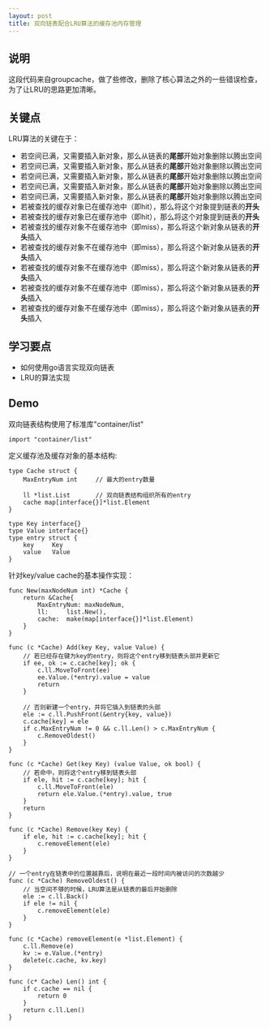 ```yaml
---
layout: post
title: 双向链表配合LRU算法的缓存池内存管理
---
```


## 说明

这段代码来自groupcache，做了些修改，删除了核心算法之外的一些错误检查，为了让LRU的思路更加清晰。

## 关键点

LRU算法的关键在于：

* 若空间已满，又需要插入新对象，那么从链表的**尾部**开始对象删除以腾出空间
* 若空间已满，又需要插入新对象，那么从链表的**尾部**开始对象删除以腾出空间
* 若空间已满，又需要插入新对象，那么从链表的**尾部**开始对象删除以腾出空间
* 若空间已满，又需要插入新对象，那么从链表的**尾部**开始对象删除以腾出空间
* 若空间已满，又需要插入新对象，那么从链表的**尾部**开始对象删除以腾出空间
* 若被查找的缓存对象已在缓存池中（即hit），那么将这个对象提到链表的**开头**
* 若被查找的缓存对象已在缓存池中（即hit），那么将这个对象提到链表的**开头**
* 若被查找的缓存对象不在缓存池中（即miss），那么将这个新对象从链表的**开头**插入
* 若被查找的缓存对象不在缓存池中（即miss），那么将这个新对象从链表的**开头**插入
* 若被查找的缓存对象不在缓存池中（即miss），那么将这个新对象从链表的**开头**插入
* 若被查找的缓存对象不在缓存池中（即miss），那么将这个新对象从链表的**开头**插入
* 若被查找的缓存对象不在缓存池中（即miss），那么将这个新对象从链表的**开头**插入

## 学习要点

* 如何使用go语言实现双向链表
* LRU的算法实现

## Demo

双向链表结构使用了标准库"container/list"

    import "container/list"

定义缓存池及缓存对象的基本结构:

    type Cache struct {
        MaxEntryNum int     // 最大的entry数量

        ll *list.List       // 双向链表结构组织所有的entry
        cache map[interface{}]*list.Element
    }

    type Key interface{}
    type Value interface{}
    type entry struct {
        key     Key
        value   Value
    }

针对key/value cache的基本操作实现：

    func New(maxNodeNum int) *Cache {
        return &Cache{
            MaxEntryNum: maxNodeNum,
            ll:     list.New(),
            cache:  make(map[interface{}]*list.Element)
        }
    }

    func (c *Cache) Add(key Key, value Value) {
        // 若已经存在键为key的entry，则将这个entry移到链表头部并更新它
        if ee, ok := c.cache[key]; ok {
            c.ll.MoveToFront(ee)
            ee.Value.(*entry).value = value
            return
        }

        // 否则新建一个entry，并将它插入到链表的头部
        ele := c.ll.PushFront(&entry{key, value})
        c.cache[key] = ele
        if c.MaxEntryNum != 0 && c.ll.Len() > c.MaxEntryNum {
            c.RemoveOldest()
        }
    }

    func (c *Cache) Get(key Key) (value Value, ok bool) {
        // 若命中，则将这个entry移到链表头部
        if ele, hit := c.cache[key]; hit {
            c.ll.MoveToFront(ele)
            return ele.Value.(*entry).value, true
        }
        return
    }

    func (c *Cache) Remove(key Key) {
        if ele, hit := c.cache[key]; hit {
            c.removeElement(ele)
        }
    }

    // 一个entry在链表中的位置越靠后，说明在最近一段时间内被访问的次数越少
    func (c *Cache) RemoveOldest() {
        // 当空间不够的时候，LRU算法是从链表的最后开始删除
        ele := c.ll.Back()
        if ele != nil {
            c.removeElement(ele)
        }
    }

    func (c *Cache) removeElement(e *list.Element) {
        c.ll.Remove(e)
        kv := e.Value.(*entry)
        delete(c.cache, kv.key)
    }

    func (c* Cache) Len() int {
        if c.cache == nil {
            return 0
        }
        return c.ll.Len()
    }

